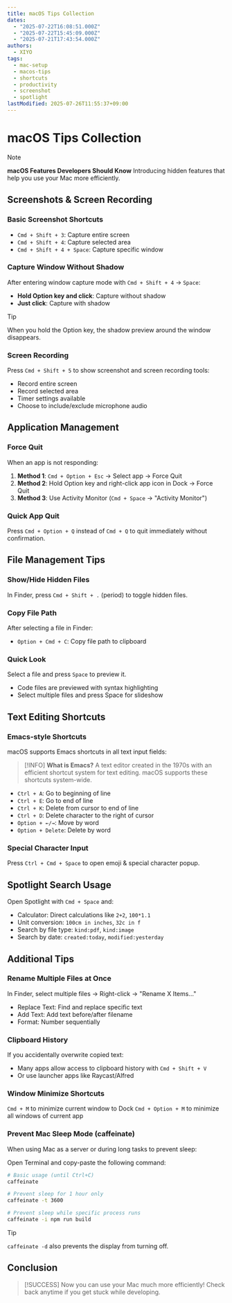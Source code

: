```yaml
---
title: macOS Tips Collection
dates:
  - "2025-07-22T16:08:51.000Z"
  - "2025-07-22T15:45:09.000Z"
  - "2025-07-21T17:43:54.000Z"
authors:
  - XIYO
tags:
  - mac-setup
  - macos-tips
  - shortcuts
  - productivity
  - screenshot
  - spotlight
lastModified: 2025-07-26T11:55:37+09:00
---
```


# macOS Tips Collection

> [!NOTE]
> **macOS Features Developers Should Know**
> Introducing hidden features that help you use your Mac more efficiently.

## Screenshots & Screen Recording

### Basic Screenshot Shortcuts

- `Cmd + Shift + 3`: Capture entire screen
- `Cmd + Shift + 4`: Capture selected area
- `Cmd + Shift + 4 + Space`: Capture specific window

### Capture Window Without Shadow

After entering window capture mode with `Cmd + Shift + 4` → `Space`:

- **Hold Option key and click**: Capture without shadow
- **Just click**: Capture with shadow

> [!TIP]
> When you hold the Option key, the shadow preview around the window disappears.

### Screen Recording

Press `Cmd + Shift + 5` to show screenshot and screen recording tools:

- Record entire screen
- Record selected area
- Timer settings available
- Choose to include/exclude microphone audio

## Application Management

### Force Quit

When an app is not responding:

1. **Method 1**: `Cmd + Option + Esc` → Select app → Force Quit
2. **Method 2**: Hold Option key and right-click app icon in Dock → Force Quit
3. **Method 3**: Use Activity Monitor (`Cmd + Space` → "Activity Monitor")

### Quick App Quit

Press `Cmd + Option + Q` instead of `Cmd + Q` to quit immediately without confirmation.

## File Management Tips

### Show/Hide Hidden Files

In Finder, press `Cmd + Shift + .` (period) to toggle hidden files.

### Copy File Path

After selecting a file in Finder:

- `Option + Cmd + C`: Copy file path to clipboard

### Quick Look

Select a file and press `Space` to preview it.

- Code files are previewed with syntax highlighting
- Select multiple files and press Space for slideshow

## Text Editing Shortcuts

### Emacs-style Shortcuts

macOS supports Emacs shortcuts in all text input fields:

> [!INFO]
> **What is Emacs?**
> A text editor created in the 1970s with an efficient shortcut system for text editing. macOS supports these shortcuts system-wide.

- `Ctrl + A`: Go to beginning of line
- `Ctrl + E`: Go to end of line
- `Ctrl + K`: Delete from cursor to end of line
- `Ctrl + D`: Delete character to the right of cursor
- `Option + ←/→`: Move by word
- `Option + Delete`: Delete by word

### Special Character Input

Press `Ctrl + Cmd + Space` to open emoji & special character popup.

## Spotlight Search Usage

Open Spotlight with `Cmd + Space` and:

- Calculator: Direct calculations like `2+2`, `100*1.1`
- Unit conversion: `100cm in inches`, `32c in f`
- Search by file type: `kind:pdf`, `kind:image`
- Search by date: `created:today`, `modified:yesterday`

## Additional Tips

### Rename Multiple Files at Once

In Finder, select multiple files → Right-click → "Rename X Items..."

- Replace Text: Find and replace specific text
- Add Text: Add text before/after filename
- Format: Number sequentially

### Clipboard History

If you accidentally overwrite copied text:

- Many apps allow access to clipboard history with `Cmd + Shift + V`
- Or use launcher apps like Raycast/Alfred

### Window Minimize Shortcuts

`Cmd + M` to minimize current window to Dock
`Cmd + Option + M` to minimize all windows of current app

### Prevent Mac Sleep Mode (caffeinate)

When using Mac as a server or during long tasks to prevent sleep:

Open Terminal and copy-paste the following command:

```bash
# Basic usage (until Ctrl+C)
caffeinate

# Prevent sleep for 1 hour only
caffeinate -t 3600

# Prevent sleep while specific process runs
caffeinate -i npm run build
```

> [!TIP]
> `caffeinate -d` also prevents the display from turning off.

## Conclusion

> [!SUCCESS]
> Now you can use your Mac much more efficiently!
> Check back anytime if you get stuck while developing.

